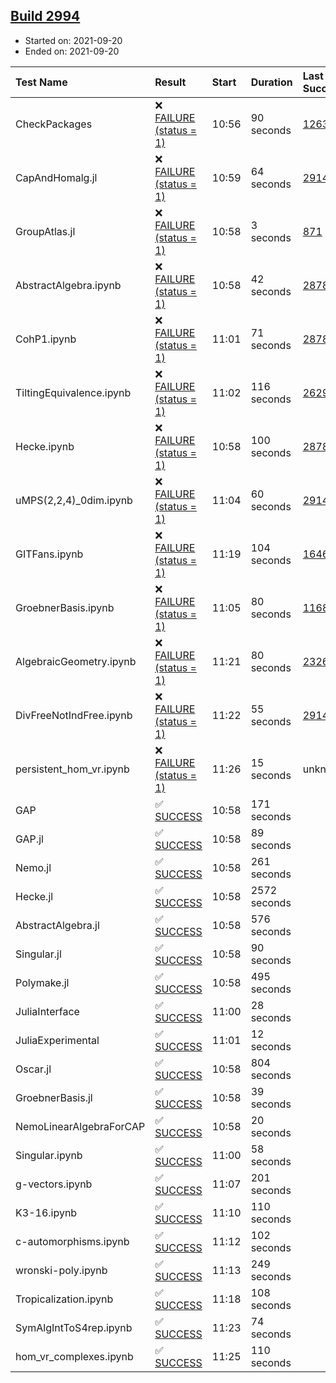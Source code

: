 ## [Build 2994](https://oscarci.mathematik.uni-kl.de/job/oscar-stable/2994/)

* Started on: 2021-09-20
* Ended on: 2021-09-20

| Test Name    | Result | Start | Duration | Last Success | First Failure |
|:-------------|:-------|:------|:---------|:-------------|:--------------|
| CheckPackages | ❌ [FAILURE (status = 1)](https://oscarci.mathematik.uni-kl.de/job/oscar-stable/2994/artifact/logs/build-2994/CheckPackages.log) | 10:56 | 90 seconds | [1263](https://oscarci.mathematik.uni-kl.de/job/oscar-stable/1263/) | [1264](https://oscarci.mathematik.uni-kl.de/job/oscar-stable/1264/) |
| CapAndHomalg.jl | ❌ [FAILURE (status = 1)](https://oscarci.mathematik.uni-kl.de/job/oscar-stable/2994/artifact/logs/build-2994/CapAndHomalg.jl.log) | 10:59 | 64 seconds | [2914](https://oscarci.mathematik.uni-kl.de/job/oscar-stable/2914/) | [2915](https://oscarci.mathematik.uni-kl.de/job/oscar-stable/2915/) |
| GroupAtlas.jl | ❌ [FAILURE (status = 1)](https://oscarci.mathematik.uni-kl.de/job/oscar-stable/2994/artifact/logs/build-2994/GroupAtlas.jl.log) | 10:58 | 3 seconds | [871](https://oscarci.mathematik.uni-kl.de/job/oscar-stable/871/) | [872](https://oscarci.mathematik.uni-kl.de/job/oscar-stable/872/) |
| AbstractAlgebra.ipynb | ❌ [FAILURE (status = 1)](https://oscarci.mathematik.uni-kl.de/job/oscar-stable/2994/artifact/logs/build-2994/AbstractAlgebra.ipynb.log) | 10:58 | 42 seconds | [2878](https://oscarci.mathematik.uni-kl.de/job/oscar-stable/2878/) | [2879](https://oscarci.mathematik.uni-kl.de/job/oscar-stable/2879/) |
| CohP1.ipynb | ❌ [FAILURE (status = 1)](https://oscarci.mathematik.uni-kl.de/job/oscar-stable/2994/artifact/logs/build-2994/CohP1.ipynb.log) | 11:01 | 71 seconds | [2878](https://oscarci.mathematik.uni-kl.de/job/oscar-stable/2878/) | [2879](https://oscarci.mathematik.uni-kl.de/job/oscar-stable/2879/) |
| TiltingEquivalence.ipynb | ❌ [FAILURE (status = 1)](https://oscarci.mathematik.uni-kl.de/job/oscar-stable/2994/artifact/logs/build-2994/TiltingEquivalence.ipynb.log) | 11:02 | 116 seconds | [2629](https://oscarci.mathematik.uni-kl.de/job/oscar-stable/2629/) | [2630](https://oscarci.mathematik.uni-kl.de/job/oscar-stable/2630/) |
| Hecke.ipynb | ❌ [FAILURE (status = 1)](https://oscarci.mathematik.uni-kl.de/job/oscar-stable/2994/artifact/logs/build-2994/Hecke.ipynb.log) | 10:58 | 100 seconds | [2878](https://oscarci.mathematik.uni-kl.de/job/oscar-stable/2878/) | [2879](https://oscarci.mathematik.uni-kl.de/job/oscar-stable/2879/) |
| uMPS(2,2,4)_0dim.ipynb | ❌ [FAILURE (status = 1)](https://oscarci.mathematik.uni-kl.de/job/oscar-stable/2994/artifact/logs/build-2994/uMPS-2-2-4-_0dim.ipynb.log) | 11:04 | 60 seconds | [2914](https://oscarci.mathematik.uni-kl.de/job/oscar-stable/2914/) | [2915](https://oscarci.mathematik.uni-kl.de/job/oscar-stable/2915/) |
| GITFans.ipynb | ❌ [FAILURE (status = 1)](https://oscarci.mathematik.uni-kl.de/job/oscar-stable/2994/artifact/logs/build-2994/GITFans.ipynb.log) | 11:19 | 104 seconds | [1646](https://oscarci.mathematik.uni-kl.de/job/oscar-stable/1646/) | [1647](https://oscarci.mathematik.uni-kl.de/job/oscar-stable/1647/) |
| GroebnerBasis.ipynb | ❌ [FAILURE (status = 1)](https://oscarci.mathematik.uni-kl.de/job/oscar-stable/2994/artifact/logs/build-2994/GroebnerBasis.ipynb.log) | 11:05 | 80 seconds | [1168](https://oscarci.mathematik.uni-kl.de/job/oscar-stable/1168/) | [1169](https://oscarci.mathematik.uni-kl.de/job/oscar-stable/1169/) |
| AlgebraicGeometry.ipynb | ❌ [FAILURE (status = 1)](https://oscarci.mathematik.uni-kl.de/job/oscar-stable/2994/artifact/logs/build-2994/AlgebraicGeometry.ipynb.log) | 11:21 | 80 seconds | [2326](https://oscarci.mathematik.uni-kl.de/job/oscar-stable/2326/) | [2327](https://oscarci.mathematik.uni-kl.de/job/oscar-stable/2327/) |
| DivFreeNotIndFree.ipynb | ❌ [FAILURE (status = 1)](https://oscarci.mathematik.uni-kl.de/job/oscar-stable/2994/artifact/logs/build-2994/DivFreeNotIndFree.ipynb.log) | 11:22 | 55 seconds | [2914](https://oscarci.mathematik.uni-kl.de/job/oscar-stable/2914/) | [2915](https://oscarci.mathematik.uni-kl.de/job/oscar-stable/2915/) |
| persistent_hom_vr.ipynb | ❌ [FAILURE (status = 1)](https://oscarci.mathematik.uni-kl.de/job/oscar-stable/2994/artifact/logs/build-2994/persistent_hom_vr.ipynb.log) | 11:26 | 15 seconds | unknown | unknown |
| GAP | ✅ [SUCCESS](https://oscarci.mathematik.uni-kl.de/job/oscar-stable/2994/artifact/logs/build-2994/GAP.log) | 10:58 | 171 seconds |  |  |
| GAP.jl | ✅ [SUCCESS](https://oscarci.mathematik.uni-kl.de/job/oscar-stable/2994/artifact/logs/build-2994/GAP.jl.log) | 10:58 | 89 seconds |  |  |
| Nemo.jl | ✅ [SUCCESS](https://oscarci.mathematik.uni-kl.de/job/oscar-stable/2994/artifact/logs/build-2994/Nemo.jl.log) | 10:58 | 261 seconds |  |  |
| Hecke.jl | ✅ [SUCCESS](https://oscarci.mathematik.uni-kl.de/job/oscar-stable/2994/artifact/logs/build-2994/Hecke.jl.log) | 10:58 | 2572 seconds |  |  |
| AbstractAlgebra.jl | ✅ [SUCCESS](https://oscarci.mathematik.uni-kl.de/job/oscar-stable/2994/artifact/logs/build-2994/AbstractAlgebra.jl.log) | 10:58 | 576 seconds |  |  |
| Singular.jl | ✅ [SUCCESS](https://oscarci.mathematik.uni-kl.de/job/oscar-stable/2994/artifact/logs/build-2994/Singular.jl.log) | 10:58 | 90 seconds |  |  |
| Polymake.jl | ✅ [SUCCESS](https://oscarci.mathematik.uni-kl.de/job/oscar-stable/2994/artifact/logs/build-2994/Polymake.jl.log) | 10:58 | 495 seconds |  |  |
| JuliaInterface | ✅ [SUCCESS](https://oscarci.mathematik.uni-kl.de/job/oscar-stable/2994/artifact/logs/build-2994/JuliaInterface.log) | 11:00 | 28 seconds |  |  |
| JuliaExperimental | ✅ [SUCCESS](https://oscarci.mathematik.uni-kl.de/job/oscar-stable/2994/artifact/logs/build-2994/JuliaExperimental.log) | 11:01 | 12 seconds |  |  |
| Oscar.jl | ✅ [SUCCESS](https://oscarci.mathematik.uni-kl.de/job/oscar-stable/2994/artifact/logs/build-2994/Oscar.jl.log) | 10:58 | 804 seconds |  |  |
| GroebnerBasis.jl | ✅ [SUCCESS](https://oscarci.mathematik.uni-kl.de/job/oscar-stable/2994/artifact/logs/build-2994/GroebnerBasis.jl.log) | 10:58 | 39 seconds |  |  |
| NemoLinearAlgebraForCAP | ✅ [SUCCESS](https://oscarci.mathematik.uni-kl.de/job/oscar-stable/2994/artifact/logs/build-2994/NemoLinearAlgebraForCAP.log) | 10:58 | 20 seconds |  |  |
| Singular.ipynb | ✅ [SUCCESS](https://oscarci.mathematik.uni-kl.de/job/oscar-stable/2994/artifact/logs/build-2994/Singular.ipynb.log) | 11:00 | 58 seconds |  |  |
| g-vectors.ipynb | ✅ [SUCCESS](https://oscarci.mathematik.uni-kl.de/job/oscar-stable/2994/artifact/logs/build-2994/g-vectors.ipynb.log) | 11:07 | 201 seconds |  |  |
| K3-16.ipynb | ✅ [SUCCESS](https://oscarci.mathematik.uni-kl.de/job/oscar-stable/2994/artifact/logs/build-2994/K3-16.ipynb.log) | 11:10 | 110 seconds |  |  |
| c-automorphisms.ipynb | ✅ [SUCCESS](https://oscarci.mathematik.uni-kl.de/job/oscar-stable/2994/artifact/logs/build-2994/c-automorphisms.ipynb.log) | 11:12 | 102 seconds |  |  |
| wronski-poly.ipynb | ✅ [SUCCESS](https://oscarci.mathematik.uni-kl.de/job/oscar-stable/2994/artifact/logs/build-2994/wronski-poly.ipynb.log) | 11:13 | 249 seconds |  |  |
| Tropicalization.ipynb | ✅ [SUCCESS](https://oscarci.mathematik.uni-kl.de/job/oscar-stable/2994/artifact/logs/build-2994/Tropicalization.ipynb.log) | 11:18 | 108 seconds |  |  |
| SymAlgIntToS4rep.ipynb | ✅ [SUCCESS](https://oscarci.mathematik.uni-kl.de/job/oscar-stable/2994/artifact/logs/build-2994/SymAlgIntToS4rep.ipynb.log) | 11:23 | 74 seconds |  |  |
| hom_vr_complexes.ipynb | ✅ [SUCCESS](https://oscarci.mathematik.uni-kl.de/job/oscar-stable/2994/artifact/logs/build-2994/hom_vr_complexes.ipynb.log) | 11:25 | 110 seconds |  |  |
